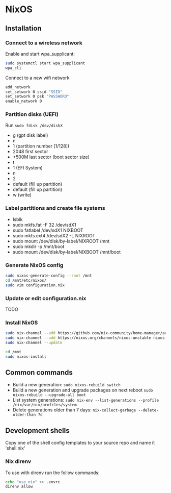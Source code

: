 # NixOS

## Installation

### Connect to a wireless network

Enable and start wpa_supplicant:

```bash
sudo systemctl start wpa_supplicant
wpa_cli
```

Connect to a new wifi network

```bash
add_network
set_setwork 0 ssid "SSID"
set_setwork 0 psk "PASSWORD"
enable_network 0
```

### Partition disks (UEFI)

Run `sudo fdisk /dev/diskX`

* g (gpt disk label)
* n
* 1 (partition number [1/128])
* 2048 first sector
* +500M last sector (boot sector size)
* t
* 1 (EFI System)
* n
* 2
* default (fill up partition)
* default (fill up partition)
* w (write)

### Label partitions and create file systems

* lsblk
* sudo mkfs.fat -F 32 /dev/sdX1
* sudo fatlabel /dev/sdX1 NIXBOOT
* sudo mkfs.ext4 /dev/sdX2 -L NIXROOT
* sudo mount /dev/disk/by-label/NIXROOT /mnt
* sudo mkdir -p /mnt/boot
* sudo mount /dev/disk/by-label/NIXBOOT /mnt/boot

### Generate NixOS config

```bash
sudo nixos-generate-config --root /mnt
cd /mnt/etc/nixos/
sudo vim configuration.nix
```

### Update or edit configuration.nix

TODO

### Install NixOS

```bash
sudo nix-channel --add https://github.com/nix-community/home-manager/archive/release-22.11.tar.gz home-manager
sudo nix-channel --add https://nixos.org/channels/nixos-unstable nixos-unstable
sudo nix-channel --update

cd /mnt
sudo nixos-install
```

## Common commands

* Build a new generation: `sudo nixos-rebuild switch`
* Build a new generation and upgrade packages on next reboot `sudo nixos-rebuild --upgrade-all boot`
* List system generations: `sudo nix-env --list-generations --profile /nix/var/nix/profiles/system`
* Delete generations older than 7 days: `nix-collect-garbage --delete-older-than 7d`

## Development shells

Copy one of the shell config templates to your source repo and name it 'shell.nix'

### Nix direnv
To use with direnv run the follow commands:

```bash
echo "use nix" >> .envrc
direnv allow
```
